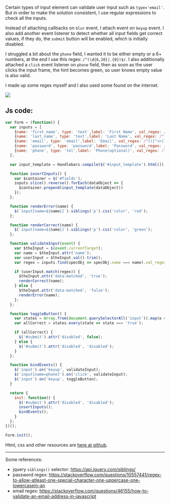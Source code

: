 Certain types of input element can validate user input such as `type='email'`. But in order to make the solution consistent, I use regular expressions to check all the inputs.

Instead of attaching callbacks on `blur` event, I attach event on `keyup` event. I also add another event listener to detect whether all input fields get correct values, if they do, the `submit` button will be enabled, which is initially disabled.

I struggled a bit about the `phone` field, I wanted it to be either empty or a 6+ numbers, at the end I use this regex: `/^(\d{6,20}|.{0})$/`. I also additionally attached a `click` event listener on `phone` field, then as soon as the user clicks the input frame, the hint becomes green, so user knows empty value is also valid.

I made up some regex myself and I also used some found on the internet.

![](https://tva1.sinaimg.cn/large/006tNbRwgy1gaet9apqpbg308w05nhdu.gif)

## Js code:

```js
var Form = (function() {
  var inputs = [
    {name: 'first_name', type: 'text',label: 'First Name', val_regex: /^[a-z]{2,20}$/i, rule_description: 'Required, must be longer than 2 chars'},
    {name: 'last_name', type: 'text',label: 'Last Name', val_regex: /^[a-z]{2,20}$/i, rule_description: 'Required, must be longer than 2 chars'},
    {name: 'email', type: 'email',label: 'Email', val_regex: /^(([^<>()\[\]\\.,;:\s@"]+(\.[^<>()\[\]\\.,;:\s@"]+)*)|(".+"))@((\[[0-9]{1,3}\.[0-9]{1,3}\.[0-9]{1,3}\.[0-9]{1,3}\])|(([a-zA-Z\-0-9]+\.)+[a-zA-Z]{2,}))$/, rule_description: 'Required, must be a valid email address'},
    {name: 'password', type: 'password',label: 'Password', val_regex: /^(?=.{6,})(?=.*[a-z])(?=.*[A-Z]).*$/, rule_description: 'Required, any string of at least 6 characters that contains at least one lowercase and one uppercase'},
    {name: 'phone', type: 'tel',label: 'Phone(optional)', val_regex: /^(\d{6,20}|.{0})$/, rule_description: 'Optional, but must be a valid phone number.'},
  ];

  var input_template = Handlebars.compile($('#input_template').html());

  function insertInputs() {
    var $container = $('#fields');
    inputs.slice().reverse().forEach(dataObject => {
      $container.prepend(input_template(dataObject))
    });
  };

  function renderError(name) {
    $(`input[name=${name}]`).siblings('p').css('color', 'red');
  };

  function renderCorrect(name) {
    $(`input[name=${name}]`).siblings('p').css('color', 'green');
  };

  function validateInput(event) {
    var $theInput = $(event.currentTarget);
    var name = $theInput.attr('name');
    var userInput = $theInput.val().trim();
    var regex = inputs.find(specObj => specObj.name === name).val_regex;

    if (userInput.match(regex)) {
      $theInput.attr('data-matched', 'true');
      renderCorrect(name);
    } else {
      $theInput.attr('data-matched', 'false');
      renderError(name);
    };
  };

  function toggleButton() {
    var states = Array.from(document.querySelectorAll('input')).map(e => $(e).attr('data-matched'));
    var allCorrect = states.every(state => state === 'true');

    if (allCorrect) {
      $('#submit').attr('disabled', false);
    } else {
      $('#submit').attr('disabled', 'disabled');
    }
  };

  function bindEvents() {
    $('input').on('keyup', validateInput);
    $('input[name=phone]').on('click', validateInput);
    $('input').on('keyup', toggleButton);
  }

  return {
    init: function() {
      $('#submit').attr('disabled', 'disabled');
      insertInputs();
      bindEvents();
    }
  };
})();

Form.init();

```

Html, css and other resources are [here at github](https://github.com/xullnn/c-230/tree/master/exercises/5_forms_and_validation/1_Form_Validation%2C_Part_1).

---

Some references:

- jquery `siblings()` selector: https://api.jquery.com/siblings/
- password regex: https://stackoverflow.com/questions/10557441/regex-to-allow-atleast-one-special-character-one-uppercase-one-lowercasein-an
- email regex: https://stackoverflow.com/questions/46155/how-to-validate-an-email-address-in-javascript
